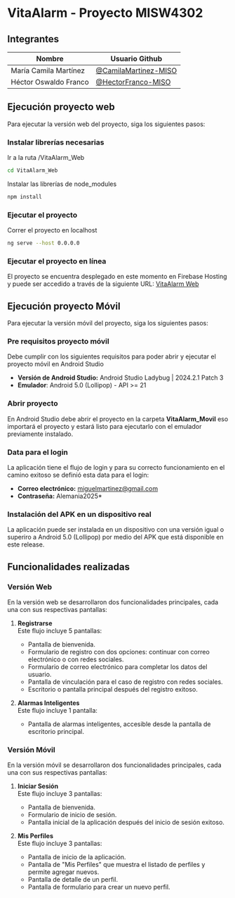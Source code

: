 # VitaAlarm - Proyecto MISW4302

## Integrantes

Nombre | Usuario Github
-- | --
María Camila Martínez | [@CamilaMartinez-MISO](https://github.com/CamilaMartinez-MISO)
Héctor Oswaldo Franco | [@HectorFranco-MISO](https://github.com/HectorFranco-MISO)

## Ejecución proyecto web

Para ejecutar la versión web del proyecto, siga los siguientes pasos:

### Instalar librerías necesarias

Ir a la ruta /VitaAlarm_Web

```bash
cd VitaAlarm_Web
```

Instalar las librerías de node_modules

```bash
npm install
```

### Ejecutar el proyecto

Correr el proyecto en localhost

```bash
ng serve --host 0.0.0.0
```

### Ejecutar el proyecto en línea

El proyecto se encuentra desplegado en este momento en Firebase Hosting y puede ser accedido a través de la siguiente URL: [VitaAlarm Web](https://misw4302---ux-ui.web.app/)

## Ejecución proyecto Móvil

Para ejecutar la versión móvil del proyecto, siga los siguientes pasos:

### Pre requisitos proyecto móvil

Debe cumplir con los siguientes requisitos para poder abrir y ejecutar el proyecto móvil en Android Studio

- **Versión de Android Studio:** Android Studio Ladybug | 2024.2.1 Patch 3
- **Emulador**: Android 5.0 (Lollipop) - API >= 21

### Abrir proyecto

En Android Studio debe abrir el proyecto en la carpeta **VitaAlarm_Movil** eso importará el proyecto y estará listo para ejecutarlo con el emulador previamente instalado.

### Data para el login

La aplicación tiene el flujo de login y para su correcto funcionamiento en el camino exitoso se definió esta data para el login:

- **Correo electrónico:** miguelmartinez@gmail.com
- **Contraseña:** Alemania2025*

### Instalación del APK en un dispositivo real

La aplicación puede ser instalada en un dispositivo con una versión igual o superiro a Android 5.0 (Lollipop) por medio del APK que está disponible en este release.

## Funcionalidades realizadas

### Versión Web

En la versión web se desarrollaron dos funcionalidades principales, cada una con sus respectivas pantallas:

1. **Registrarse**  
   Este flujo incluye 5 pantallas:
   - Pantalla de bienvenida.
   - Formulario de registro con dos opciones: continuar con correo electrónico o con redes sociales.
   - Formulario de correo electrónico para completar los datos del usuario.
   - Pantalla de vinculación para el caso de registro con redes sociales.
   - Escritorio o pantalla principal después del registro exitoso.

2. **Alarmas Inteligentes**  
   Este flujo incluye 1 pantalla:
   - Pantalla de alarmas inteligentes, accesible desde la pantalla de escritorio principal.

### Versión Móvil

En la versión móvil se desarrollaron dos funcionalidades principales, cada una con sus respectivas pantallas:

1. **Iniciar Sesión**  
   Este flujo incluye 3 pantallas:
   - Pantalla de bienvenida.
   - Formulario de inicio de sesión.
   - Pantalla inicial de la aplicación después del inicio de sesión exitoso.

2. **Mis Perfiles**  
   Este flujo incluye 3 pantallas:
   - Pantalla de inicio de la aplicación.
   - Pantalla de "Mis Perfiles" que muestra el listado de perfiles y permite agregar nuevos.
   - Pantalla de detalle de un perfil.
   - Pantalla de formulario para crear un nuevo perfil.





